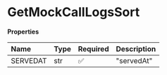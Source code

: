 # GetMockCallLogsSort

**Properties**

| Name     | Type | Required | Description |
| :------- | :--- | :------- | :---------- |
| SERVEDAT | str  | ✅       | "servedAt"  |

<!-- This file was generated by liblab | https://liblab.com/ -->
